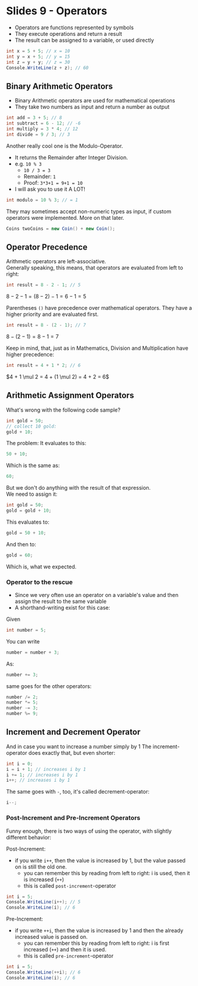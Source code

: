 # Slides 9 - Operators

- Operators are functions represented by symbols
- They execute operations and return a result
- The result can be assigned to a variable, or used directly

```cs
int x = 5 + 5; // x = 10
int y = x + 5; // y = 15
int z = y + y; // z = 30
Console.WriteLine(z + z); // 60
```

## Binary Arithmetic Operators

- Binary Arithmetic operators are used for mathematical operations
- They take two numbers as input and return a number as output

```cs
int add = 3 + 5; // 8
int subtract = 6 - 12; // -6
int multiply = 3 * 4; // 12
int divide = 9 / 3; // 3
```

Another really cool one is the Modulo-Operator.
- It returns the Remainder after Integer Division.
- e.g. `10 % 3`
  - `10 / 3 = 3`
  - Remainder: `1`
  - Proof: `3*3+1 = 9+1 = 10`
- I will ask you to use it A LOT!

```cs
int modulo = 10 % 3; // = 1
```

They may sometimes accept non-numeric types as input, if custom operators were implemented. More on that later.
```cs
Coins twoCoins = new Coin() + new Coin();
```

## Operator Precedence

Arithmetic operators are left-associative.\
Generally speaking, this means, that operators are evaluated from left to right:
```cs
int result = 8 - 2 - 1; // 5
```

$8 - 2 - 1 = (8 - 2) - 1 = 6 - 1 = 5$

Parentheses `()` have precedence over mathematical operators. They have a higher priority and are evaluated first.
```cs
int result = 8 - (2 - 1); // 7
```

$8 - (2 - 1) = 8 - 1 = 7$

Keep in mind, that, just as in Mathematics, Division and Multiplication have higher precedence:
```cs
int result = 4 + 1 * 2; // 6
```

$4 + 1 \mul 2 = 4 + (1 \mul 2) = 4 + 2 = 6$

## Arithmetic Assignment Operators

What's wrong with the following code sample?

```cs
int gold = 50;
// collect 10 gold:
gold + 10;
```

The problem: It evaluates to this:

```cs
50 + 10;
```

Which is the same as:

```cs
60;
```

But we don't do anything with the result of that expression.\
We need to assign it:

```cs
int gold = 50;
gold = gold + 10;
```

This evaluates to:

```cs
gold = 50 + 10;
```

And then to:

```cs
gold = 60;
```

Which is, what we expected.

### Operator to the rescue

- Since we very often use an operator on a variable's value and then assign the result to the same variable
- A shorthand-writing exist for this case:

Given
```cs
int number = 5;
```

You can write

```cs
number = number + 3;
```

As:

```cs
number += 3;
```

same goes for the other operators:
```cs
number /= 2;
number *= 5;
number -= 3;
number %= 9;
```

## Increment and Decrement Operator

And in case you want to increase a number simply by 1
The increment-operator does exactly that, but even shorter:

```cs
int i = 0;
i = i + 1; // increases i by 1
i += 1; // increases i by 1
i++; // increases i by 1
```

The same goes with `-`, too, it's called decrement-operator:
```cs
i--;
```

### Post-Increment and Pre-Increment Operators

Funny enough, there is two ways of using the operator, with slightly different behavior:

Post-Increment:
- if you write `i++`, then the value is increased by 1, but the value passed on is still the old one.
  - you can remember this by reading from left to right: i is used, then it is increased (`++`)
  - this is called `post-increment`-operator
```cs
int i = 5;
Console.WriteLine(i++); // 5
Console.WriteLine(i); // 6
```

Pre-Increment:
- if you write `++i`, then the value is increased by 1 and then the already increased value is passed on.
  - you can remember this by reading from left to right: i is first increased (`++`) and then it is used.
  - this is called `pre-increment`-operator
```cs
int i = 5;
Console.WriteLine(++i); // 6
Console.WriteLine(i); // 6
```
